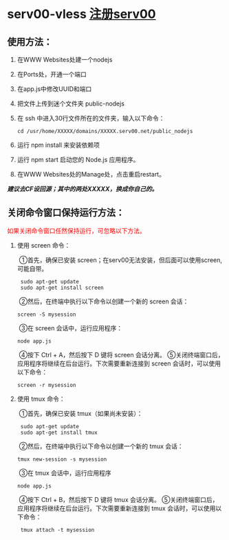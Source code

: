 # serv00-vless [注册serv00](https://www.serv00.com/)
## 使用方法：

1. 在WWW Websites处建一个nodejs

2. 在Ports处，开通一个端口

3. 在app.js中修改UUID和端口

4. 把文件上传到迷个文件夹 public-nodejs

5. 在 ssh 中进入30行文件所在的文件夹，输入以下命令：

   `cd /usr/home/XXXXX/domains/XXXXX.serv00.net/public_nodejs`

6. 运行 npm install 来安装依赖项

7. 运行 npm start 启动您的 Node.js 应用程序。

8. 在WWW Websites处的Manage处，点击重启restart。

***建议去CF设回源；其中的两处XXXXX，换成你自己的。***

## 关闭命令窗口保持运行方法：

<font color="red">如果关闭命令窗口任然保持运行，可忽略以下方法。</font>

1. 使用 screen 命令：

   ​	①首先，确保已安装 screen；在serv00无法安装，但后面可以使用screen,可能自带。

   ```
   	sudo apt-get update
   	sudo apt-get install screen
   ```

   ​	②然后，在终端中执行以下命令以创建一个新的 screen 会话：
   ​	

   ```
   screen -S mysession
   ```

   ​	③在 screen 会话中，运行应用程序：
   ​	

   ```
   node app.js
   ```

   ​	④按下 Ctrl + A，然后按下 D 键将 screen 会话分离。
   ​	⑤关闭终端窗口后，应用程序将继续在后台运行。下次需要重新连接到 screen 会话时，可以使用以下命令：
   ​	

   ```
   screen -r mysession
   ```

2. 使用 tmux 命令：

   ​	①首先，确保已安装 tmux（如果尚未安装）：

   ```
   	sudo apt-get update
   	sudo apt-get install tmux
   ```

   ​	②然后，在终端中执行以下命令以创建一个新的 tmux 会话：
   ​	

   ```
   tmux new-session -s mysession
   ```

   ​	③在 tmux 会话中，运行应用程序
   ​	

   ```
   node app.js
   ```

   ​	④按下 Ctrl + B，然后按下 D 键将 tmux 会话分离。
   ​	⑤关闭终端窗口后，应用程序将继续在后台运行。下次需要重新连接到 tmux 会话时，可以使用以下命令：

   ```
   	tmux attach -t mysession
   ```
